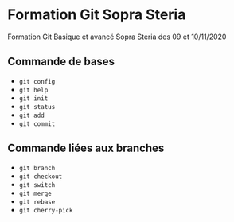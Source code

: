 # Formation Git Sopra Steria 

Formation Git Basique et avancé Sopra Steria des 09 et 10/11/2020

## Commande de bases

- `git config`
- `git help`
- `git init`
- `git status`
- `git add`
- `git commit`

## Commande liées aux branches

- `git branch`
- `git checkout`
- `git switch`
- `git merge`
- `git rebase`
- `git cherry-pick`

